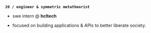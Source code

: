 **`20 / engineer & symmetric metatheorist`**

- swe intern @ **hcltech**

- focused on building applications & APIs to better liberate society.
